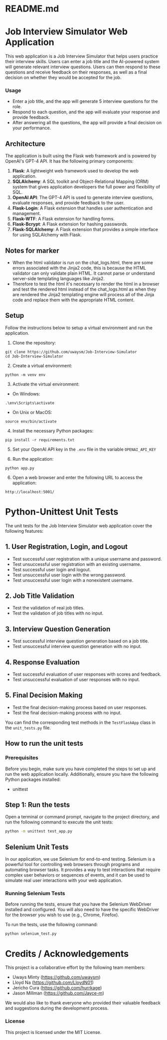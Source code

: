 # README.md

# Job Interview Simulator Web Application

This web application is a Job Interview Simulator that helps users practice their interview skills. Users can enter a job title and the AI-powered system will generate relevant interview questions. Users can then respond to these questions and receive feedback on their responses, as well as a final decision on whether they would be accepted for the job.

### Usage

- Enter a job title, and the app will generate 5 interview questions for the role.
- Respond to each question, and the app will evaluate your response and provide feedback.
- After answering all the questions, the app will provide a final decision on your performance.

## Architecture

The application is built using the Flask web framework and is powered by OpenAI's GPT-4 API. It has the following primary components:

1. **Flask**: A lightweight web framework used to develop the web application.
2. **SQLAlchemy**: A SQL toolkit and Object-Relational Mapping (ORM) system that gives application developers the full power and flexibility of SQL.
3. **OpenAI API**: The GPT-4 API is used to generate interview questions, evaluate responses, and provide feedback to the user.
4. **Flask-Login**: A Flask extension that handles user authentication and management.
5. **Flask-WTF**: A Flask extension for handling forms.
6. **Flask-Bcrypt**: A Flask extension for hashing passwords.
7. **Flask-SQLAlchemy**: A Flask extension that provides a simple interface for using SQLAlchemy with Flask.

## Notes for marker
- When the html validator is run on the chat_logs.html, there are some errors associated with the Jinja2 code, this is because the HTML validator can only validate plain HTML. It cannot parse or understand server-side templating languages like Jinja2.
- Therefore to test the html it's necessary to render the html in a browser and test the rendered html instead of the chat_logs.html as when they are rendered the Jinja2 templating engine will process all of the Jinja code and replace them with the appropriate HTML content.

## Setup

Follow the instructions below to setup a virtual environment and run the application.

1. Clone the repository:

```
git clone https://github.com/uwaysm/Job-Interview-Simulator
cd Job-Interview-Simulator
```

2. Create a virtual environment:
```
python -m venv env
```

3. Activate the virtual environment:
- On Windows:
```
.\env\Scripts\activate
```

- On Unix or MacOS:
```
source env/bin/activate
```
4. Install the necessary Python packages:

```
pip install -r requirements.txt
```
5. Set your OpenAI API key in the `.env` file in the variable `OPENAI_API_KEY`

6. Run the application:
```
python app.py
```

6. Open a web browser and enter the following URL to access the application:

`http://localhost:5001/`

# Python-Unittest Unit Tests
The unit tests for the Job Interview Simulator web application cover the following features:

## 1. User Registration, Login, and Logout

- Test successful user registration with a unique username and password.
- Test unsuccessful user registration with an existing username.
- Test successful user login and logout.
- Test unsuccessful user login with the wrong password.
- Test unsuccessful user login with a nonexistent username.

## 2. Job Title Validation

- Test the validation of real job titles.
- Test the validation of job titles with no input.

## 3. Interview Question Generation

- Test successful interview question generation based on a job title.
- Test unsuccessful interview question generation with no input.

## 4. Response Evaluation

- Test successful evaluation of user responses with scores and feedback.
- Test unsuccessful evaluation of user responses with no input.

## 5. Final Decision Making

- Test the final decision-making process based on user responses.
- Test the final decision-making process with no input.

You can find the corresponding test methods in the `TestFlaskApp` class in the `unit_tests.py` file.

## How to run the unit tests

### Prerequisites

Before you begin, make sure you have completed the steps to set up and run the web application locally. Additionally, ensure you have the following Python packages installed:

- unittest

## Step 1: Run the tests

Open a terminal or command prompt, navigate to the project directory, and run the following command to execute the unit tests:

```bash
python -m unittest test_app.py
```

## Selenium Unit Tests

In our application, we use Selenium for end-to-end testing. Selenium is a powerful tool for controlling web browsers through programs and automating browser tasks. It provides a way to test interactions that require complex user behaviors or sequences of events, and it can be used to simulate real user interactions with your web application.

### Running Selenium Tests

Before running the tests, ensure that you have the Selenium WebDriver installed and configured. You will also need to have the specific WebDriver for the browser you wish to use (e.g., Chrome, Firefox).

To run the tests, use the following command:

```shell
python selenium_test.py
```

# Credits / Acknowledgements

This project is a collaborative effort by the following team members:

- Uways Minty (https://github.com/uwaysm)
- Lloyd Na (https://github.com/LloydN01)
- Jericho Cura (https://github.com/hurrkage)
- Jason Millman (https://github.com/Jayce-m)

We would also like to thank everyone who provided their valuable feedback and suggestions during the development process.

### License

This project is licensed under the MIT License.

